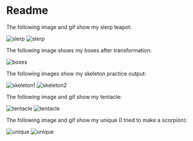 # Readme

The following image and gif show my slerp teapot:

![slerp](https://user-images.githubusercontent.com/64821062/139607486-6c4ba3a7-4cd5-4ea8-bda1-e23b856d3851.png)
![slerp](https://user-images.githubusercontent.com/64821062/139607542-a86051f4-08d5-4a16-bea7-811b44136a25.gif)

The following image shows my boxes after transformation:

![boxes](https://user-images.githubusercontent.com/64821062/139607634-400668b2-adf8-423b-84f7-42ad418d3462.png)

The following images show my skeleton practice output:

![skeleton1](https://user-images.githubusercontent.com/64821062/139607593-1de4ab5c-dda6-407a-acae-a57b85ce043d.png)
![skeleton2](https://user-images.githubusercontent.com/64821062/139607600-62866ccd-c81a-4f9b-a840-43401522abfa.png)

The following image and gif show my tentacle:

![tentacle](https://user-images.githubusercontent.com/64821062/139607536-7eea252a-e5c4-4fcf-bf65-e2b6301378fc.png)
![tentacle](https://user-images.githubusercontent.com/64821062/139607544-82136f55-d0f6-4616-9611-5f138b8220ba.gif)

The following image and gif show my unique (I tried to make a scorpion):

![unique](https://user-images.githubusercontent.com/64821062/139607604-bd9aa31f-447c-4c90-8323-63f8e8902ad3.png)
![unique](https://user-images.githubusercontent.com/64821062/139607546-f59d5f35-d619-492b-a327-7bdb3f6329f2.gif)

